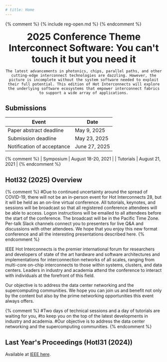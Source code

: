 ```yaml
---
# title: Home
---
```


{% comment %}
{% include reg-open.md %}
{% endcomment %}

<!-- <div style="text-align: center; font-size: 30px">
<strong>2025 Conference Theme<br>
Interconnect Software: You can't touch it but you need it</strong>
</div> -->

<div style="max-width: 850px; margin: 0 auto; text-align: center">
    <div style="text-align: center; font-size: 30px">
    <strong>2025 Conference Theme<br>
    Interconnect Software: You can't touch it but you need it</strong>
    </div>

    The latest advancements in photonics, chips, parallel paths, and other cutting-edge interconnect technologies are dazzling. However, the picture is incomplete without the system software needed to exploit their full potential. This edition of Hot Interconnects will explore the underlying software ecosystems that empower interconnect fabrics to support a wide array of applications.
</div>

## Submissions

| Event                      | Date               |
| -------------------------- | ------------------ |
| Paper abstract deadline    |   May 9, 2025      |
| Submission deadline        |   May 23, 2025     |
| Notification of acceptance |   June 27, 2025    |

{% comment %}
| Symposium                  | August 18-20, 2021 |
| Tutorials                  | August 21, 2021    |
{% endcomment %}

## HotI32 (2025) Overview

{% comment %}
#Due to continued uncertainty around the spread of COVID-19, there will not be an in-person event for Hot Interconnects 28, but it will be held as an on-line virtual conference. All tutorials, keynotes, and sessions will be broadcast  so that all registered conference attendees will be able to access. Logon instructions will be emailed to all  attendees before the start of the conference. The broadcast will be in the Pacific Time Zone.  Per-talk Slack channels connect you to presenters for live Q&A and discussions with other attendees.  We hope that you enjoy this new format conference and all the interesting presentations described here. 
{% endcomment %}

IEEE Hot Interconnects is the premier international forum for researchers
and developers of state of the art hardware and software architectures and
implementations for interconnection networks of all scales, ranging from
multi-core on-chip interconnects to those within systems, clusters, and
data centers. Leaders in industry and academia attend the conference to
interact with individuals at the forefront of this field.

Our objective is to address the data center networking and the supercomputing
communities. We hope you can join us and benefit not only by the content
but also by the prime networking opportunities this event always offers.


{% comment %}
#Two days of technical sessions and a day of tutorials are waiting for you,
#to keep you on the top of the latest developments in industry and academia.
#Our objective is to address the data center networking and the supercomputing communities.
{% endcomment %}



## Last Year's Proceedings (HotI31 (2024))

Available at [IEEE here](https://ieeexplore.ieee.org/xpl/conhome/10664198/proceeding).
